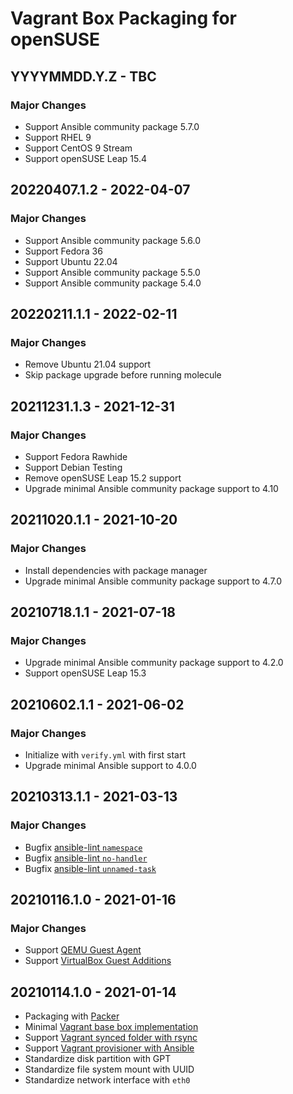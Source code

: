 # Vagrant Box Packaging for openSUSE

## YYYYMMDD.Y.Z - TBC

### Major Changes

  - Support Ansible community package 5.7.0
  - Support RHEL 9
  - Support CentOS 9 Stream
  - Support openSUSE Leap 15.4

## 20220407.1.2 - 2022-04-07

### Major Changes

  - Support Ansible community package 5.6.0
  - Support Fedora 36
  - Support Ubuntu 22.04
  - Support Ansible community package 5.5.0
  - Support Ansible community package 5.4.0

## 20220211.1.1 - 2022-02-11

### Major Changes

  - Remove Ubuntu 21.04 support
  - Skip package upgrade before running molecule

## 20211231.1.3 - 2021-12-31

### Major Changes

  - Support Fedora Rawhide
  - Support Debian Testing
  - Remove openSUSE Leap 15.2 support
  - Upgrade minimal Ansible community package support to 4.10

## 20211020.1.1 - 2021-10-20

### Major Changes

  - Install dependencies with package manager
  - Upgrade minimal Ansible community package support to 4.7.0

## 20210718.1.1 - 2021-07-18

### Major Changes

  - Upgrade minimal Ansible community package support to 4.2.0
  - Support openSUSE Leap 15.3

## 20210602.1.1 - 2021-06-02

### Major Changes

  - Initialize with `verify.yml` with first start
  - Upgrade minimal Ansible support to 4.0.0

## 20210313.1.1 - 2021-03-13

### Major Changes

  - Bugfix [ansible-lint `namespace`](https://github.com/ansible-community/ansible-lint/pull/1451)
  - Bugfix [ansible-lint `no-handler`](https://github.com/ansible-community/ansible-lint/pull/1402)
  - Bugfix [ansible-lint `unnamed-task`](https://github.com/ansible-community/ansible-lint/pull/1413)

## 20210116.1.0 - 2021-01-16

### Major Changes

  - Support [QEMU Guest Agent](https://wiki.qemu.org/Features/GuestAgent)
  - Support [VirtualBox Guest Additions](https://www.virtualbox.org/manual/ch04.html)

## 20210114.1.0 - 2021-01-14

  - Packaging with [Packer](https://www.packer.io/)
  - Minimal [Vagrant base box implementation](https://www.vagrantup.com/docs/boxes/base)
  - Support [Vagrant synced folder with rsync](https://www.vagrantup.com/docs/synced-folders/rsync)
  - Support [Vagrant provisioner with Ansible](https://www.vagrantup.com/docs/provisioning/ansible)
  - Standardize disk partition with GPT
  - Standardize file system mount with UUID
  - Standardize network interface with `eth0`
